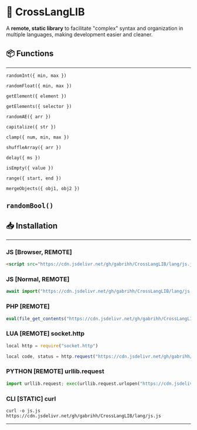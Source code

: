 # 🔧 CrossLangLIB

A **remote, static library** to facilitate "complex" syntax and organization in multiple languages, making development easier and cleaner.

## 📦 Functions

---
`randomInt({ min, max })`

`randomFloat({ min, max })`

`getElement({ element })`

`getElements({ selector })`

`randomAE({ arr })`

`capitalize({ str })`

`clamp({ num, min, max })`

`shuffleArray({ arr })`

`delay({ ms })`

`isEmpty({ value })`

`range({ start, end })`

`mergeObjects({ obj1, obj2 })`

`randomBool()`
---

## 📥 Installation

---
### JS [Browser, REMOTE]
```html
<script src="https://cdn.jsdelivr.net/gh/gabrihh/CrossLangLIB/lang/js.js"></script>
```
### JS [Normal, REMOTE]
```js
await import("https://cdn.jsdelivr.net/gh/gabrihh/CrossLangLIB/lang/js.js");
```
### PHP [REMOTE]
```php
eval(file_get_contents("https://cdn.jsdelivr.net/gh/gabrihh/CrossLangLIB/lang/php.php"));
```
### LUA [REMOTE] socket.http
```js
local http = require("socket.http")

local code, status = http.request("https://cdn.jsdelivr.net/gh/gabrihh/CrossLangLIB/lang/lua.lua")
```
### PYTHON [REMOTE] urllib.request
```py
import urllib.request; exec(urllib.request.urlopen("https://cdn.jsdelivr.net/gh/gabrihh/CrossLangLIB/lang/py.py").read().decode())
```
### CLI [STATIC] curl
```cli
curl -o js.js https://cdn.jsdelivr.net/gh/gabrihh/CrossLangLIB/lang/js.js
```

---


